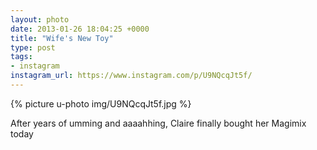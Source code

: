 ```yaml
---
layout: photo
date: 2013-01-26 18:04:25 +0000
title: "Wife's New Toy"
type: post
tags:
- instagram
instagram_url: https://www.instagram.com/p/U9NQcqJt5f/
---
```


{% picture u-photo img/U9NQcqJt5f.jpg %}

After years of umming and aaaahhing, Claire finally bought her Magimix today
